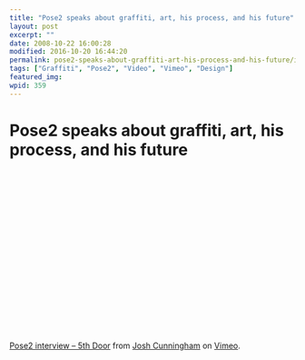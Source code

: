 ```yaml
---
title: "Pose2 speaks about graffiti, art, his process, and his future"
layout: post
excerpt: ""
date: 2008-10-22 16:00:28
modified: 2016-10-20 16:44:20
permalink: pose2-speaks-about-graffiti-art-his-process-and-his-future/index.html
tags: ["Graffiti", "Pose2", "Video", "Vimeo", "Design"]
featured_img: 
wpid: 359
---
```


# Pose2 speaks about graffiti, art, his process, and his future

<object height="300" width="400"><param name="allowfullscreen" value="true"></param><param name="allowscriptaccess" value="always"></param><param name="movie" value="http://vimeo.com/moogaloop.swf?clip_id=1872890&server=vimeo.com&show_title=1&show_byline=1&show_portrait=0&color=&fullscreen=1"></param><embed allowfullscreen="true" allowscriptaccess="always" height="300" src="http://vimeo.com/moogaloop.swf?clip_id=1872890&server=vimeo.com&show_title=1&show_byline=1&show_portrait=0&color=&fullscreen=1" type="application/x-shockwave-flash" width="400"></embed></object>  
[Pose2 interview – 5th Door](http://vimeo.com/1872890?pg=embed&sec=1872890) from [Josh Cunningham](http://vimeo.com/user803970?pg=embed&sec=1872890) on [Vimeo](http://vimeo.com?pg=embed&sec=1872890).